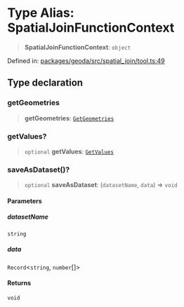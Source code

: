 # Type Alias: SpatialJoinFunctionContext

> **SpatialJoinFunctionContext**: `object`

Defined in: [packages/geoda/src/spatial\_join/tool.ts:49](https://github.com/GeoDaCenter/openassistant/blob/2cb8f20a901f3385efeb40778248119c5e49db78/packages/geoda/src/spatial_join/tool.ts#L49)

## Type declaration

### getGeometries

> **getGeometries**: [`GetGeometries`](GetGeometries.md)

### getValues?

> `optional` **getValues**: [`GetValues`](GetValues.md)

### saveAsDataset()?

> `optional` **saveAsDataset**: (`datasetName`, `data`) => `void`

#### Parameters

##### datasetName

`string`

##### data

`Record`\<`string`, `number`[]\>

#### Returns

`void`
